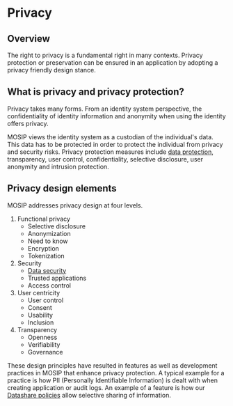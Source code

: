# Privacy

## Overview

The right to privacy is a fundamental right in many contexts. Privacy protection or preservation can be ensured in an application by adopting a privacy friendly design stance.

## What is privacy and privacy protection?

Privacy takes many forms. From an identity system perspective, the confidentiality of identity information and anonymity when using the identity offers privacy.

MOSIP views the identity system as a custodian of the individual's data. This data has to be protected in order to protect the individual from privacy and security risks. Privacy protection measures include [data protection](data-protection.md), transparency, user control, confidentiality, selective disclosure, user anonymity and intrusion protection.

## Privacy design elements

MOSIP addresses privacy design at four levels.

1. Functional privacy
   * Selective disclosure
   * Anonymization
   * Need to know
   * Encryption
   * Tokenization
2. Security
   * [Data security](data-protection.md)
   * Trusted applications
   * Access control
3. User centricity
   * User control
   * Consent
   * Usability
   * Inclusion
4. Transparency
   * Openness
   * Verifiability
   * Governance

These design principles have resulted in features as well as development practices in MOSIP that enhance privacy protection. A typical example for a practice is how PII (Personally Identifiable Information) is dealt with when creating application or audit logs. An example of a feature is how our [Datashare policies](partners.md#partner-policies) allow selective sharing of information.
